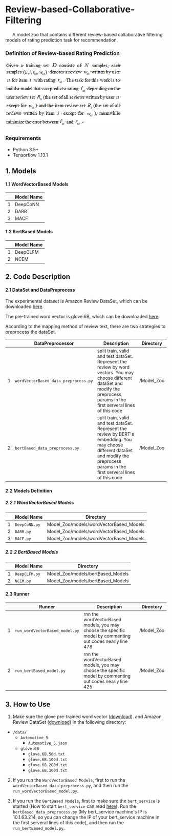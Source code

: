 # Review-based-Collaborative-Filtering
&ensp; &ensp; A model zoo that contains different review-based collaborative filtering models of rating prediction task for recommendation.

### Definition of Review-based  Rating Prediction 
![image](https://github.com/540117253/Review-based-Collaborative-Filtering/blob/master/illustration/Task%20Definition.jpg)

### Requirements
* Python 3.5+
* Tensorflow 1.13.1

## 1. Models
#### 1.1 WordVectorBased Models
&ensp; | Model Name
---|---
1 | DeepCoNN
2 | DARR
3 | MACF
#### 1.2 BertBased Models
&ensp; | Model Name
---|---
1 | DeepCLFM
2 | NCEM


## 2. Code Description
#### 2.1 DataSet and DataPreprocess
The experimental dataset is Amazon Review DataSet, which can be downloaded [here](http://jmcauley.ucsd.edu/data/amazon/links.html).

The pre-trained word vector is glove.6B, which can be downloaded [here](https://apache-mxnet.s3.cn-north-1.amazonaws.com.cn/gluon/embeddings/glove/glove.6B.zip).

According to the mapping method of review text, there are two strategies to preprocess the dataSet. 

&ensp; | DataPreprocessor | Description | Directory
---|---|---|---
1 | `wordVectorBased_data_preprocess.py` | split train, valid and test dataSet. Represent the review by word vectors. You may choose different dataSet and modify the preprocess params in the first serveral lines of this code | /Model_Zoo
2 | `bertBased_data_preprocess.py` | split train, valid and test dataSet. Represent the review by BERT's embedding. You may choose &ensp;different dataSet and modify the preprocess params in the first serveral lines of this code | /Model_Zoo

#### 2.2 Models Definition
##### 2.2.1 WordVectorBased Models
&ensp; | Model Name | Directory
---|---|---
1 | `DeepCoNN.py` | Model_Zoo/models/wordVectorBased_Models
2 | `DARR.py` | Model_Zoo/models/wordVectorBased_Models
3 | `MACF.py` | Model_Zoo/models/wordVectorBased_Models
##### 2.2.2 BertBased Models
&ensp; | Model Name | Directory
---|---|---
1 | `DeepCLFM.py` | Model_Zoo/models/bertBased_Models
2 | `NCEM.py` | Model_Zoo/models/bertBased_Models
#### 2.3 Runner
&ensp; | Runner | Description | Directory
---|---|---|---
1 | `run_wordVectorBased_model.py` | rnn the wordVectorBased models, you may choose the specific model by commenting out codes nearly line 478 | /Model_Zoo
2 | `run_bertBased_model.py` | rnn the wordVectorBased models, you may choose the specific model by commenting out codes nearly line 425 | /Model_Zoo

## 3. How to Use
1. Make sure the glove pre-trained word vector ([download](https://apache-mxnet.s3.cn-north-1.amazonaws.com.cn/gluon/embeddings/glove/glove.6B.zip)).
and Amazon Review DataSet ([download](http://jmcauley.ucsd.edu/data/amazon/links.html)) in the following directory:
- `/data/`
  - `Automotive_5`
    - `Automotive_5.json`
  - `glove.6B`
    - `glove.6B.50d.txt`
    - `glove.6B.100d.txt`
    - `glove.6B.200d.txt`
    - `glove.6B.300d.txt`
    
2. If you run the `WordVectorBased Models`, first to run the `wordVectorBased_data_preprocess.py`, and then run the `run_wordVectorBased_model.py`.

3. If you run the `BertBased Models`, first to make sure the `bert_service` is started (How to start `bert_service` can read [here](https://github.com/hanxiao/bert-as-service)). Run the `bertBased_data_preprocess.py` (My bert_service machine's IP is 10.1.63.214, so you can change the IP of your bert_service machine in the first serveral lines of this code), and then run the `run_bertBased_model.py`. 


